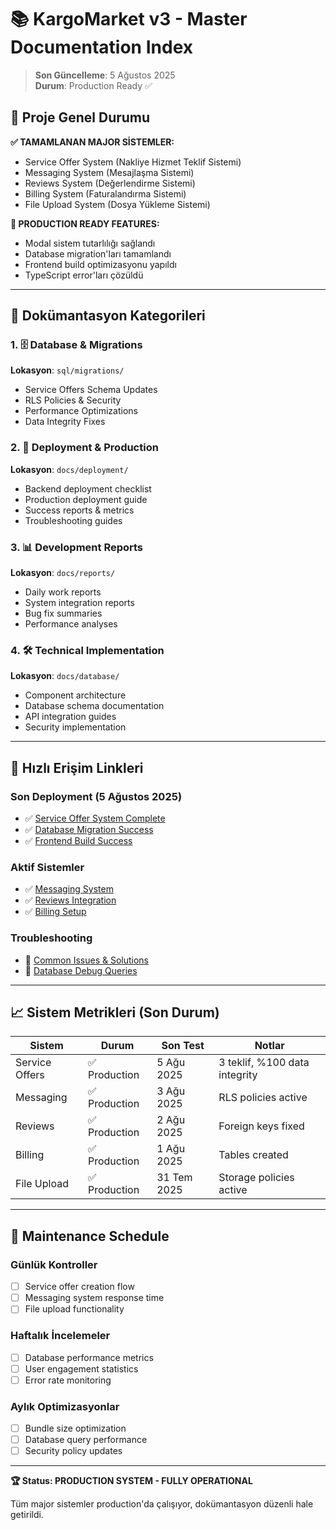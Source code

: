 # 📚 KargoMarket v3 - Master Documentation Index

> **Son Güncelleme**: 5 Ağustos 2025  
> **Durum**: Production Ready ✅

## 🎯 **Proje Genel Durumu**

**✅ TAMAMLANAN MAJOR SİSTEMLER:**
- Service Offer System (Nakliye Hizmet Teklif Sistemi)
- Messaging System (Mesajlaşma Sistemi) 
- Reviews System (Değerlendirme Sistemi)
- Billing System (Faturalandırma Sistemi)
- File Upload System (Dosya Yükleme Sistemi)

**🚀 PRODUCTION READY FEATURES:**
- Modal sistem tutarlılığı sağlandı
- Database migration'ları tamamlandı
- Frontend build optimizasyonu yapıldı
- TypeScript error'ları çözüldü

---

## 📂 **Dokümantasyon Kategorileri**

### **1. 🗄️ Database & Migrations**
**Lokasyon**: `sql/migrations/`
- Service Offers Schema Updates
- RLS Policies & Security
- Performance Optimizations
- Data Integrity Fixes

### **2. 🚀 Deployment & Production**
**Lokasyon**: `docs/deployment/`
- Backend deployment checklist
- Production deployment guide
- Success reports & metrics
- Troubleshooting guides

### **3. 📊 Development Reports**
**Lokasyon**: `docs/reports/`
- Daily work reports
- System integration reports
- Bug fix summaries
- Performance analyses

### **4. 🛠️ Technical Implementation**
**Lokasyon**: `docs/database/`
- Component architecture
- Database schema documentation
- API integration guides
- Security implementation

---

## 🎯 **Hızlı Erişim Linkleri**

### **Son Deployment (5 Ağustos 2025)**
- ✅ [Service Offer System Complete](docs/deployment/SERVICE_OFFER_DEPLOYMENT_COMPLETE.md)
- ✅ [Database Migration Success](sql/migrations/SERVICE_OFFERS_COMPLETE_MIGRATION.sql)
- ✅ [Frontend Build Success](docs/deployment/FRONTEND_BUILD_SUCCESS.md)

### **Aktif Sistemler**
- ✅ [Messaging System](docs/reports/MESSAGING_SYSTEM_SUCCESS.md)
- ✅ [Reviews Integration](docs/reports/REVIEWS_INTEGRATION_SUCCESS.md)
- ✅ [Billing Setup](docs/database/BILLING_SYSTEM_SETUP.md)

### **Troubleshooting**
- 🔧 [Common Issues & Solutions](docs/deployment/TROUBLESHOOTING_GUIDE.md)
- 🔧 [Database Debug Queries](sql/debug/COMMON_DEBUG_QUERIES.sql)

---

## 📈 **Sistem Metrikleri (Son Durum)**

| Sistem | Durum | Son Test | Notlar |
|--------|-------|----------|--------|
| Service Offers | ✅ Production | 5 Ağu 2025 | 3 teklif, %100 data integrity |
| Messaging | ✅ Production | 3 Ağu 2025 | RLS policies active |
| Reviews | ✅ Production | 2 Ağu 2025 | Foreign keys fixed |
| Billing | ✅ Production | 1 Ağu 2025 | Tables created |
| File Upload | ✅ Production | 31 Tem 2025 | Storage policies active |

---

## 🔄 **Maintenance Schedule**

### **Günlük Kontroller**
- [ ] Service offer creation flow
- [ ] Messaging system response time
- [ ] File upload functionality

### **Haftalık İncelemeler**  
- [ ] Database performance metrics
- [ ] User engagement statistics
- [ ] Error rate monitoring

### **Aylık Optimizasyonlar**
- [ ] Bundle size optimization
- [ ] Database query performance
- [ ] Security policy updates

---

**🏆 Status: PRODUCTION SYSTEM - FULLY OPERATIONAL**

Tüm major sistemler production'da çalışıyor, dokümantasyon düzenli hale getirildi.
